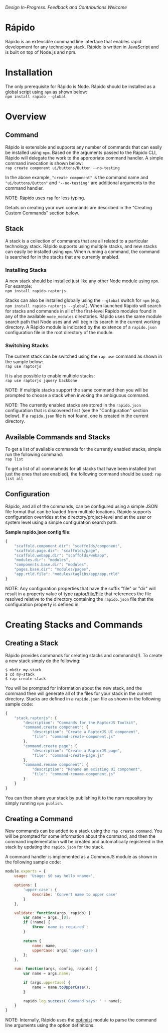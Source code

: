 _Design In-Progress. Feedback and Contributions Welcome_

Rápido
======

Rápido is an extensible command line interface that enables rapid development for any technology stack. 
Rápido is written in JavaScript and is built on top of Node.js and npm.

# Installation

The only prerequisite for Rápido is Node. Rápido should be installed as a 
global script using `npm` as shown below:<br>
`npm install rapido --global`

# Overview

## Command
Rápido is extensible and supports any number of commands that can easily be installed using `npm`.
Based on the arguments passed to the Rápido CLI, Rápido will delegate the work to the appropriate command handler. A simple
command invocation is shown below:<br>
`rap create component ui/buttons/Button --no-testing`

In the above example, `"create component"` is the command name and `"ui/buttons/Button"` and `"--no-testing"` are additional
arguments to the command handler.

NOTE: Rápido uses `rap` for less typing.

Details on creating your own commands are described in the "Creating Custom Commands" section below.

## Stack
A stack is a collection of commands that are all related to a particular technology stack. Rápido supports
using multiple stacks, and new stacks can easily be installed using `npm`. 
When running a command, the command is searched for in the stacks that are currently enabled.

### Installing Stacks
A new stack should be installed just like any other Node module using `npm`. For example:<br>
`npm install rapido-raptorjs`

Stacks can also be installed globally using the `--global` switch for `npm` 
(e.g. `npm install rapido-raptorjs --global`). When launched Rápido
will search for stacks and commands in all of the first-level Rápido modules found in any of the available 
`node_modules` directories. Rápido uses the same module search path that Node uses and will begin its
search in the current working directory. A Rápido module is indicated by the existence of a `rapido.json` configuration
file in the root directory of the module.

### Switching Stacks
The current stack can be switched using the `rap use` command as shown in the sample below:<br>
`rap use raptorjs`

It is also possible to enable multiple stacks:<br>
`rap use raptorjs jquery backbone`

NOTE: If multiple stacks support the same command then you will be prompted to choose a stack when invoking
the ambiguous command.

NOTE: The currently enabled stacks are stored in the `rapido.json` configuration that is discovered first
(see the "Configuration" section below). If a `rapido.json` file is not found, one is created in
the current directory.

## Available Commands and Stacks
To get a list of available commands for the currently enabled stacks, simple run the following command:<br>
`rap list`

To get a list of all commamnds for all stacks that have been installed (not just the ones that are enabled), the
following command should be used:
`rap list all`

## Configuration
Rápido, and all of the commands, can be configured using a simple JSON file format that can be loaded
from multiple locations. Rápido supports configuration overrides at the directory/project-level and
at the user or system level using a simple configuration search path.

**Sample rapido.json config file:**
```javascript
{
    "scaffold.component.dir": "scaffolds/component",
    "scaffold.page.dir": "scaffolds/page",
    "scaffold.webapp.dir": "scaffolds/webapp",
    "modules.dir": "modules",
    "components.base.dir": "modules",
    "pages.base.dir": "modules/pages",
    "app.rtld.file": "modules/taglibs/app/app.rtld"
}
```

NOTE: Any configuration properties that have the suffix "file" or "dir" will result in a property value of type
[raptor/file/File](https://github.com/raptorjs/raptorjs/blob/master/lib/raptor/files/File_node.js) that
references the file resolved relative to the directory containing the `rapido.json` file that the
configuration property is defined in.


# Creating Stacks and Commands
## Creating a Stack
Rápido provides commands for creating stacks and commands(!). To create a new stack simply do the following:
```
$ mkdir my-stack
$ cd my-stack
$ rap create stack
```
You will be prompted for information about the new stack, and the command then will generate all of the files
for your stack in the current directory. Stacks are defined in a `rapido.json` file as shown in the following
sample code:
```javascript
{
    "stack.raptorjs": {
        "description": "Commands for the RaptorJS Toolkit",
        "command.create component": {
            "description": "Create a RaptorJS UI component",
            "file": "command-create-component.js"
        },
        "command.create page": {
            "description": "Create a RaptorJS page",
            "file": "command-create-page.js"
        },
        "command.rename component": {
            "description": "Rename an existing UI component",
            "file": "command-rename-component.js"
        }
    }
}
```

You can then share your stack by publishing it to the npm repository by simply running `npm publish`.

## Creating a Command
New commands can be added to a stack using the `rap create command`. You will be prompted for
some information about the command, and then the command implementation will be created
and automatically registered in the stack by updating the `rapido.json` for the stack.

A command handler is implemented as a CommonJS module as shown in the following sample code:
```javascript
module.exports = {
    usage: 'Usage: $0 say hello <name>',

    options: {
        'upper-case': {
            describe: 'Convert name to upper case'
        }
    },

    validate: function(args, rapido) {
        var name = args._[0];
        if (!name) {
            throw 'name is required';
        }
        
        return {
            name: name,
            upperCase: args['upper-case']
        };
    },

    run: function(args, config, rapido) {
        var name = args.name;

        if (args.upperCase) {
            name = name.toUpperCase();
        }

        rapido.log.success('Command says: ' + name);
    }
}
```

NOTE: Internally, Rápido uses the [optimist](https://github.com/substack/node-optimist) module to
parse the command line arguments using the option definitions.
